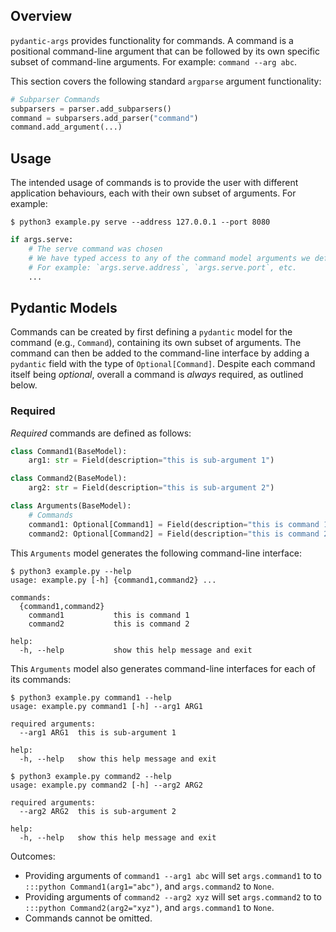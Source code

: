 ## Overview
`pydantic-args` provides functionality for commands. A command is a
positional command-line argument that can be followed by its own specific
subset of command-line arguments. For example: `command --arg abc`.

This section covers the following standard `argparse` argument functionality:

```python
# Subparser Commands
subparsers = parser.add_subparsers()
command = subparsers.add_parser("command")
command.add_argument(...)
```

## Usage
The intended usage of commands is to provide the user with different
application behaviours, each with their own subset of arguments. For example:

```console
$ python3 example.py serve --address 127.0.0.1 --port 8080
```

```python
if args.serve:
    # The serve command was chosen
    # We have typed access to any of the command model arguments we defined
    # For example: `args.serve.address`, `args.serve.port`, etc.
    ...
```

## Pydantic Models
Commands can be created by first defining a `pydantic` model for the command
(e.g., `Command`), containing its own subset of arguments. The command can then
be added to the command-line interface by adding a `pydantic` field with the
type of `Optional[Command]`. Despite each command itself being *optional*,
overall a command is *always* required, as outlined below.

### Required
*Required* commands are defined as follows:

```python
class Command1(BaseModel):
    arg1: str = Field(description="this is sub-argument 1")

class Command2(BaseModel):
    arg2: str = Field(description="this is sub-argument 2")

class Arguments(BaseModel):
    # Commands
    command1: Optional[Command1] = Field(description="this is command 1")
    command2: Optional[Command2] = Field(description="this is command 2")
```

This `Arguments` model generates the following command-line interface:

```console
$ python3 example.py --help
usage: example.py [-h] {command1,command2} ...

commands:
  {command1,command2}
    command1           this is command 1
    command2           this is command 2

help:
  -h, --help           show this help message and exit
```

This `Arguments` model also generates command-line interfaces for each of its
commands:

```console
$ python3 example.py command1 --help
usage: example.py command1 [-h] --arg1 ARG1

required arguments:
  --arg1 ARG1  this is sub-argument 1

help:
  -h, --help   show this help message and exit
```

```console
$ python3 example.py command2 --help
usage: example.py command2 [-h] --arg2 ARG2

required arguments:
  --arg2 ARG2  this is sub-argument 2

help:
  -h, --help   show this help message and exit
```

Outcomes:

* Providing arguments of `command1 --arg1 abc` will set `args.command1` to
  to `:::python Command1(arg1="abc")`, and `args.command2` to `None`.
* Providing arguments of `command2 --arg2 xyz` will set `args.command2` to
  to `:::python Command2(arg2="xyz")`, and `args.command1` to `None`.
* Commands cannot be omitted.
